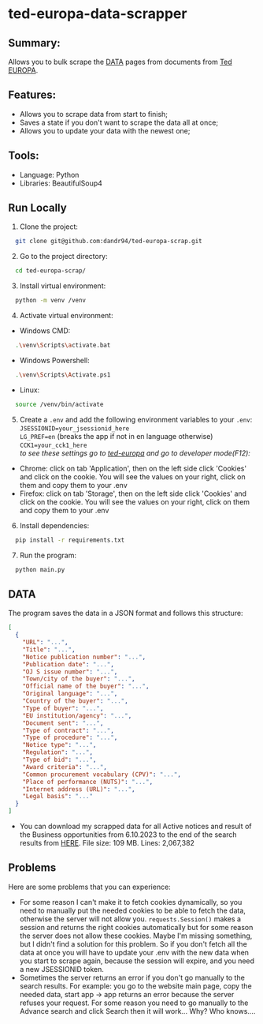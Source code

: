 # ted-europa-data-scrapper

## Summary:

Allows you to bulk scrape the <u>DATA</u> pages from documents from [Ted EUROPA](https://ted.europa.eu/).

## Features:

* Allows you to scrape data from start to finish;
* Saves a state if you don't want to scrape the data all at once;
* Allows you to update your data with the newest one;

## Tools:

* Language: Python
* Libraries: BeautifulSoup4

## Run Locally

1. Clone the project:

```bash
  git clone git@github.com:dandr94/ted-europa-scrap.git
```

2. Go to the project directory:

```bash
  cd ted-europa-scrap/
```

3. Install virtual environment:

```bash
  python -m venv /venv
```

4. Activate virtual environment:<br>

- Windows CMD:

```bash
  .\venv\Scripts\activate.bat
```

- Windows Powershell:

```bash
  .\venv\Scripts\Activate.ps1
```

- Linux:

```bash
  source /venv/bin/activate
```

5. Create a `.env` and add the following environment variables to your `.env`:</br>
   ```JSESSIONID=your_jsessionid_here```</br>
   ```LG_PREF=en``` (breaks the app if not in en language otherwise)</br>
   ```CCK1=your_cck1_here```</br>
   _to see these settings go to [ted-europa](https://ted.europa.eu/) and go to developer mode(F12):_

- Chrome: click on tab 'Application', then on the left side click 'Cookies' and click on the cookie. You will see the values
  on your right, click on them and copy them to your .env
- Firefox: click on tab 'Storage', then on the left side click 'Cookies' and click on the cookie. You will see the values on
  your right, click on them and copy them to your .env

6. Install dependencies:

```bash
  pip install -r requirements.txt
```

7. Run the program:

```bash
  python main.py
```

## DATA
The program saves the data in a JSON format and follows this structure:
```json
[
  {
    "URL": "...",
    "Title": "...",
    "Notice publication number": "...",
    "Publication date": "...",
    "OJ S issue number": "...",
    "Town/city of the buyer": "...",
    "Official name of the buyer": "...",
    "Original language": "...",
    "Country of the buyer": "...",
    "Type of buyer": "...",
    "EU institution/agency": "...",
    "Document sent": "...",
    "Type of contract": "...",
    "Type of procedure": "...",
    "Notice type": "...",
    "Regulation": "...",
    "Type of bid": "...",
    "Award criteria": "...",
    "Common procurement vocabulary (CPV)": "...",
    "Place of performance (NUTS)": "...",
    "Internet address (URL)": "...",
    "Legal basis": "..."
  }
]
```
- You can download my scrapped data for all Active notices and result of the Business opportunities from 6.10.2023 to the end of the search results from [HERE](https://www.dropbox.com/scl/fi/732w88tyo0au69qxceeg0/output.json?rlkey=mqzpysrpijkf3n4yikei8nqxn&dl=0). File size: 109 MB. Lines: 2,067,382 

## Problems
Here are some problems that you can experience:
- For some reason I can't make it to fetch cookies dynamically, so you need to manually put the needed cookies to be able to fetch the data, otherwise the server will not allow you. `requests.Session()` makes a session and returns the right cookies automatically but for some reason the server does not allow these cookies. Maybe I'm missing something, but I didn't find a solution for this problem. So if you don't fetch all the data at once you will have to update your .env with the new data when you start to scrape again, because the session will expire, and you need a new JSESSIONID token.
- Sometimes the server returns an error if you don't go manually to the search results. For example: you go to the website main page, copy the needed data, start app -> app returns an error because the server refuses your request. For some reason you need to go manually to the Advance search and click Search then it will work... Why? Who knows....